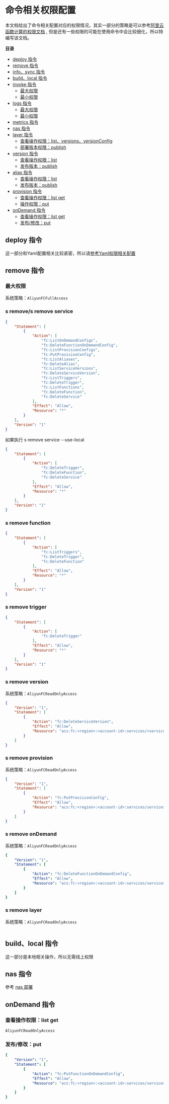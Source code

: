 # 命令相关权限配置

本文档给出了命令相关配置对应的权限情况，其实一部分的策略是可以参考[阿里云函数计算的权限文档](https://help.aliyun.com/document_detail/253969.html#title-0wo-zl0-c61) , 但是还有一些权限的可能在使用命令中会比较细化，所以特编写该文档。

**目录**
- [deploy 指令](#deploy-指令)
- [remove 指令](#remove-指令)
- [info、sync 指令](#infosync-指令)
- [build、local 指令](#buildlocal-指令)
- [invoke 指令](#invoke-指令)
    - [最大权限](#最大权限)
    - [最小权限](#最小权限)
- [logs 指令](#logs-指令)
    - [最大权限](#最大权限-1)
    - [最小权限](#最小权限-1)
- [metrics 指令](#metrics-指令)
- [nas 指令](#nas-指令)
- [layer 指令](#layer-指令)
    - [查看操作权限：list、versions、versionConfig](#查看操作权限listversionsversionConfig)
    - [部署版本权限：publish](#部署版本权限publish)
- [version 指令](#version-指令)
    - [查看操作权限：list](#查看操作权限list)
    - [发布版本：publish](#发布版本publish)
- [alias 指令](#alias-指令)
    - [查看操作权限：list](#查看操作权限list-1)
    - [发布版本：publish](#发布版本publish-1)
- [provision 指令](#provision-指令)
    - [查看操作权限：list get](#查看操作权限list-get)
    - [操作权限：put](#操作权限put)
- [onDemand 指令](#onDemand-指令)
    - [查看操作权限：list get](#查看操作权限list-get-1)
    - [发布/修改：put](#发布修改put)

## deploy 指令

这一部分和Yaml配置相关比较紧密，所以请[参考Yaml权限相关配置](./yaml.md)

## remove 指令
### 最大权限
系统策略：`AliyunFCFullAccess`

### s remove/s remove service
````json
{
    "Statement": [
        {
            "Action": [
                "fc:ListOnDemandConfigs",
                "fc:DeleteFunctionOnDemandConfig",
                "fc:ListProvisionConfigs",
                "fc:PutProvisionConfig",
                "fc:ListAliases",
                "fc:DeleteAlias",
                "fc:ListServiceVersions",
                "fc:DeleteServiceVersion",
                "fc:ListTriggers",
                "fc:DeleteTrigger",
                "fc:ListFunctions",
                "fc:DeleteFunction",
                "fc:DeleteService"
            ],
            "Effect": "Allow",
            "Resource": "*"
        }
    ],
    "Version": "1"
}
````
如果执行 s remove service --use-local
````json
{
    "Statement": [
        {
            "Action": [
                "fc:DeleteTrigger",
                "fc:DeleteFunction",
                "fc:DeleteService"
            ],
            "Effect": "Allow",
            "Resource": "*"
        }
    ],
    "Version": "1"
}
````

### s remove function
````json
{
    "Statement": [
        {
            "Action": [
                "fc:ListTriggers",
                "fc:DeleteTrigger",
                "fc:DeleteFunction"
            ],
            "Effect": "Allow",
            "Resource": "*"
        }
    ],
    "Version": "1"
}
````

### s remove trigger
````json
{
    "Statement": [
        {
            "Action": [
                "fc:DeleteTrigger"
            ],
            "Effect": "Allow",
            "Resource": "*"
        }
    ],
    "Version": "1"
}
````


### s remove version
系统策略：`AliyunFCReadOnlyAccess`
```json
{
    "Version": "1",
    "Statement": [
        {
            "Action": "fc:DeleteServiceVersion",
            "Effect": "Allow",
            "Resource": "acs:fc:<region>:<account-id>:services/<serviceName>/versions/<version-id>"
        }
    ]
}
```

### s remove provision
系统策略：`AliyunFCReadOnlyAccess`
```json
{
    "Version": "1",
    "Statement": [
        {
            "Action": "fc:PutProvisionConfig",
            "Effect": "Allow",
            "Resource": "acs:fc:<region>:<account-id>:services/services/<serviceName>.<qualifier>/functions/<functionName>"
        }
    ]
}
```

### s remove onDemand
系统策略：`AliyunFCReadOnlyAccess`
```yaml
{
    "Version": "1",
    "Statement": [
        {
            "Action": "fc:DeleteFunctionOnDemandConfig",
            "Effect": "Allow",
            "Resource": "acs:fc:<region>:<account-id>:services/services/<serviceName>.<qualifier>/functions/<functionName>"
        }
    ]
}
```

### s remove layer
系统策略：`AliyunFCReadOnlyAccess`
````json

````



## build、local 指令

这一部分是本地相关操作，所以无需线上权限


## nas 指令

参考 [nas 部署](./yaml.md#存在-NAS-配置)



## onDemand 指令
### 查看操作权限：list get
`AliyunFCReadOnlyAccess`


### 发布/修改：put
```yaml
{
    "Version": "1",
    "Statement": [
        {
            "Action": "fc:PutFunctionOnDemandConfig",
            "Effect": "Allow",
            "Resource": "acs:fc:<region>:<account-id>:services/services/<serviceName>.<qualifier>/functions/<functionName>"
        }
    ]
}
```

